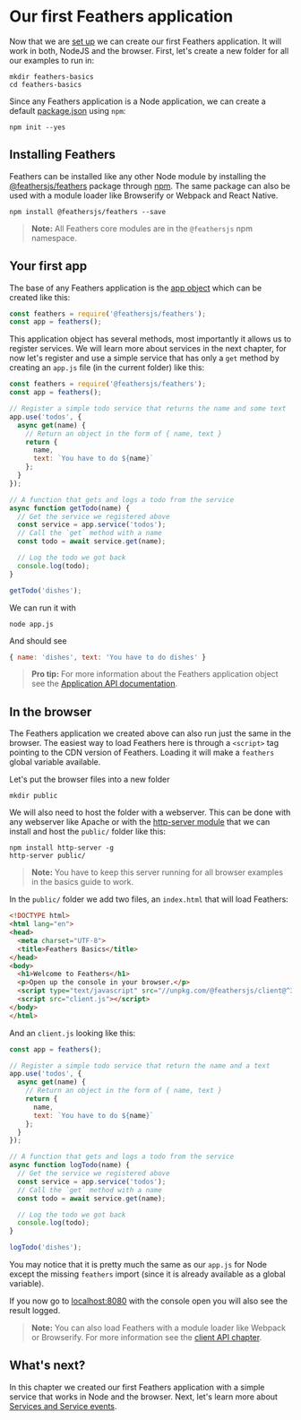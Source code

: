 # Our first Feathers application

Now that we are [set up](./setup.md) we can create our first Feathers application. It will work in both, NodeJS and the browser. First, let's create a new folder for all our examples to run in:

```
mkdir feathers-basics
cd feathers-basics
```

Since any Feathers application is a Node application, we can create a default [package.json](https://docs.npmjs.com/files/package.json) using `npm`:

```
npm init --yes
```

## Installing Feathers

Feathers can be installed like any other Node module by installing the [@feathersjs/feathers](https://www.npmjs.com/package/@feathersjs/feathers) package through [npm](https://www.npmjs.com). The same package can also be used with a module loader like Browserify or Webpack and React Native.

```
npm install @feathersjs/feathers --save
```

> __Note:__ All Feathers core modules are in the `@feathersjs` npm namespace.

## Your first app

The base of any Feathers application is the [app object](../../api/application.md) which can be created like this:

```js
const feathers = require('@feathersjs/feathers');
const app = feathers();
```

This application object has several methods, most importantly it allows us to register services. We will learn more about services in the next chapter, for now let's register and use a simple service that has only a `get` method by creating an `app.js` file (in the current folder) like this:

```js
const feathers = require('@feathersjs/feathers');
const app = feathers();

// Register a simple todo service that returns the name and some text
app.use('todos', {
  async get(name) {
    // Return an object in the form of { name, text }
    return {
      name,
      text: `You have to do ${name}`
    };
  }
});

// A function that gets and logs a todo from the service
async function getTodo(name) {
  // Get the service we registered above
  const service = app.service('todos');
  // Call the `get` method with a name
  const todo = await service.get(name);

  // Log the todo we got back
  console.log(todo);
}

getTodo('dishes');
```

We can run it with

```
node app.js
```

And should see

```js
{ name: 'dishes', text: 'You have to do dishes' }
```

> __Pro tip:__ For more information about the Feathers application object see the [Application API documentation](../../api/application.md).

## In the browser

The Feathers application we created above can also run just the same in the browser. The easiest way to load Feathers here is through a `<script>` tag pointing to the CDN version of Feathers. Loading it will make a `feathers` global variable available.

Let's put the browser files into a new folder

```
mkdir public
```

We will also need to host the folder with a webserver. This can be done with any webserver like Apache or with the [http-server module](https://www.npmjs.com/package/http-server) that we can install and host the `public/` folder like this:

```
npm install http-server -g
http-server public/
```

> __Note:__ You have to keep this server running for all browser examples in the basics guide to work.

In the `public/` folder we add two files, an `index.html` that will load Feathers:

```html
<!DOCTYPE html>
<html lang="en">
<head>
  <meta charset="UTF-8">
  <title>Feathers Basics</title>
</head>
<body>
  <h1>Welcome to Feathers</h1>
  <p>Open up the console in your browser.</p>
  <script type="text/javascript" src="//unpkg.com/@feathersjs/client@^3.0.0/dist/feathers.js"></script>
  <script src="client.js"></script>
</body>
</html>
```

And an `client.js` looking like this:

```js
const app = feathers();

// Register a simple todo service that return the name and a text
app.use('todos', {
  async get(name) {
    // Return an object in the form of { name, text }
    return {
      name,
      text: `You have to do ${name}`
    };
  }
});

// A function that gets and logs a todo from the service
async function logTodo(name) {
  // Get the service we registered above
  const service = app.service('todos');
  // Call the `get` method with a name
  const todo = await service.get(name);

  // Log the todo we got back
  console.log(todo);
}

logTodo('dishes');
```

You may notice that it is pretty much the same as our `app.js` for Node except the missing `feathers` import (since it is already available as a global variable).

If you now go to [localhost:8080](http://localhost:8080) with the console open you will also see the result logged.

> __Note:__ You can also load Feathers with a module loader like Webpack or Browserify. For more information see the [client API chapter](../../api/client.md).

## What's next?

In this chapter we created our first Feathers application with a simple service that works in Node and the browser. Next, let's learn more about [Services and Service events](./services.md).
